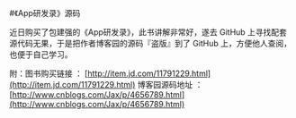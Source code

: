 #《App研发录》源码

近日购买了包建强的《App研发录》，此书讲解非常好，遂去 GitHub 上寻找配套源代码无果，于是把作者博客园的源码『盗版』到了 GitHub 上，方便他人查阅，也便于自己学习。

附：图书购买链接 ： [http://item.jd.com/11791229.html](http://item.jd.com/11791229.html)
   博客园源码地址 ： [http://www.cnblogs.com/Jax/p/4656789.html](http://www.cnblogs.com/Jax/p/4656789.html)